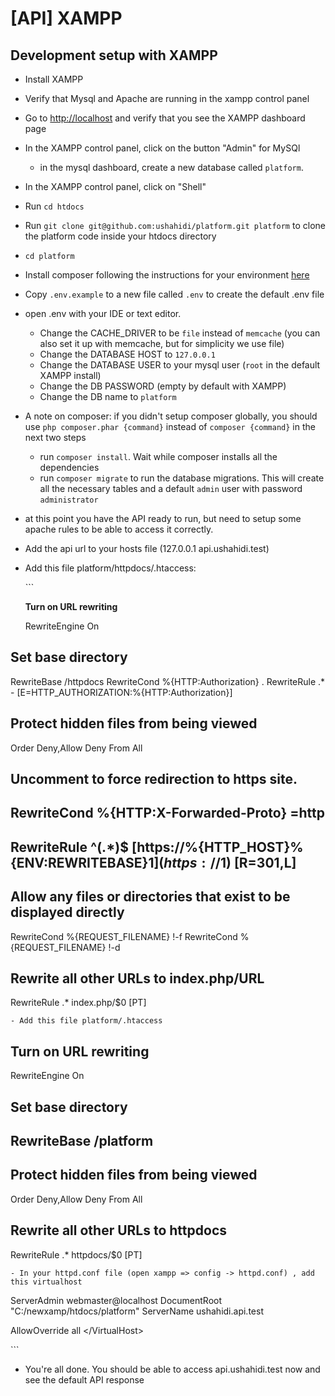 # \[API\] XAMPP

## Development setup with XAMPP

* Install XAMPP
* Verify that Mysql and Apache are running in the xampp control panel
* Go to [http://localhost](http://localhost) and verify that you see the XAMPP dashboard page
* In the XAMPP control panel, click on the button "Admin" for MySQl
  * in the mysql dashboard, create a new database called `platform`. 
* In the XAMPP control panel, click on "Shell" 
* Run `cd htdocs`
* Run `git clone git@github.com:ushahidi/platform.git platform` to clone the platform code inside your htdocs directory
* `cd platform` 
* Install composer following the instructions for your environment [here](https://getcomposer.org/doc/00-intro.md)
* Copy `.env.example` to a new file called `.env` to create the default .env file
* open .env with your IDE or text editor. 
  * Change the CACHE\_DRIVER to be `file` instead of `memcache` \(you can also set it up with memcache, but for simplicity we use file\)
  * Change the DATABASE HOST to `127.0.0.1`
  * Change the DATABASE USER to your mysql user  \(`root` in the default XAMPP install\)
  * Change the DB PASSWORD  \(empty by default with XAMPP\)
  * Change the DB name to `platform`
* A note on composer: if you didn't setup composer globally, you should use `php composer.phar {command}` instead of `composer {command}` in the next two steps 
  * run `composer install`. Wait while composer installs all the dependencies
  * run `composer migrate` to run the database migrations. This will create all the necessary tables and a default `admin` user with password `administrator`
* at this point you have the API ready to run, but need to setup some apache rules to be able to access it correctly.
* Add the api url to your hosts file \(127.0.0.1 api.ushahidi.test\)
* Add this file platform/httpdocs/.htaccess:

  \`\`\`

  **Turn on URL rewriting**

  RewriteEngine On

## Set base directory

RewriteBase /httpdocs RewriteCond %{HTTP:Authorization} . RewriteRule .\* - \[E=HTTP\_AUTHORIZATION:%{HTTP:Authorization}\]

## Protect hidden files from being viewed

 Order Deny,Allow Deny From All

## Uncomment to force redirection to https site.

## RewriteCond %{HTTP:X-Forwarded-Proto} =http

## RewriteRule ^\(.\*\)$ [https://%{HTTP\_HOST}%{ENV:REWRITEBASE}$1](https://%{HTTP_HOST}%{ENV:REWRITEBASE}$1) \[R=301,L\]

## Allow any files or directories that exist to be displayed directly

RewriteCond %{REQUEST\_FILENAME} !-f RewriteCond %{REQUEST\_FILENAME} !-d

## Rewrite all other URLs to index.php/URL

RewriteRule .\* index.php/$0 \[PT\]

```text
- Add this file platform/.htaccess
```

## Turn on URL rewriting

RewriteEngine On

## Set base directory

## RewriteBase /platform

## Protect hidden files from being viewed

 Order Deny,Allow Deny From All

## Rewrite all other URLs to httpdocs

RewriteRule .\* httpdocs/$0 \[PT\]

```text
- In your httpd.conf file (open xampp => config -> httpd.conf) , add this virtualhost
```

 ServerAdmin webmaster@localhost DocumentRoot "C:/newxamp/htdocs/platform" ServerName ushahidi.api.test

 AllowOverride all &lt;/VirtualHost&gt;

\`\`\`

* You're all done. You should be able to access api.ushahidi.test now and see the default API response

